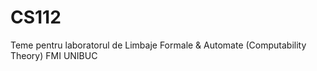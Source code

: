 # CS112
Teme pentru laboratorul de Limbaje Formale &amp; Automate (Computability Theory) FMI UNIBUC
